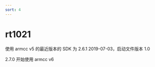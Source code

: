 ```yaml
---
sort: 4
---
```

# rt1021



使用 armcc v5 的最近版本的 SDK 为 2.6.1 2019-07-03，启动文件版本 1.0

2.7.0 开始使用 armcc v6

